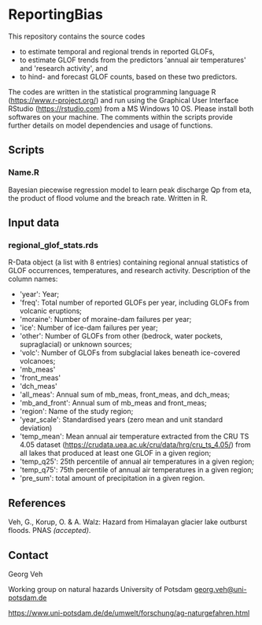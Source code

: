 # ReportingBias

This repository contains the source codes 
- to estimate temporal and regional trends in reported GLOFs, 
- to estimate GLOF trends from the predictors 'annual air temperatures' and 'research activity', and
- to hind- and forecast GLOF counts, based on these two predictors.

The codes are written in the statistical programming language R (https://www.r-project.org/) and run
using the Graphical User Interface RStudio (https://rstudio.com) from a MS Windows 10 OS. 
Please install both softwares on your machine.
The comments within the scripts provide further details on model dependencies
and usage of functions. 


## Scripts

### Name.R

Bayesian piecewise regression model to learn peak discharge Qp from eta, the product of flood volume and the breach rate. Written in R.

## Input data

### regional_glof_stats.rds

R-Data object (a list with 8 entries) containing regional annual statistics of GLOF occurrences, temperatures, and research activity.
Description of the column names:
- 'year': Year;
- 'freq': Total number of reported GLOFs per year, including GLOFs from volcanic eruptions;
- 'moraine': Number of moraine-dam failures per year;
- 'ice': Number of ice-dam failures per year;
- 'other': Number of GLOFs from other (bedrock, water pockets, supraglacial) or unknown sources;
- 'volc': Number of GLOFs from subglacial lakes beneath ice-covered volcanoes;
- 'mb_meas'
- 'front_meas'
- 'dch_meas'
- 'all_meas': Annual sum of mb_meas, front_meas, and dch_meas;
- 'mb_and_front': Annual sum of mb_meas and front_meas;
- 'region': Name of the study region;
- 'year_scale': Standardised years (zero mean and unit standard deviation)
- 'temp_mean': Mean annual air temperature extracted from the CRU TS 4.05 dataset (https://crudata.uea.ac.uk/cru/data/hrg/cru_ts_4.05/) from all lakes that produced at least one GLOF in a given region;
- 'temp_q25': 25th percentile of annual air temperatures in a given region;
- 'temp_q75': 75th percentile of annual air temperatures in a given region;
- 'pre_sum': total amount of precipitation in a given region.

## References

Veh, G., Korup, O. & A. Walz: Hazard from Himalayan glacier lake outburst floods. PNAS *(accepted)*.

## Contact

Georg Veh

Working group on natural hazards
University of Potsdam
georg.veh@uni-potsdam.de

https://www.uni-potsdam.de/de/umwelt/forschung/ag-naturgefahren.html
